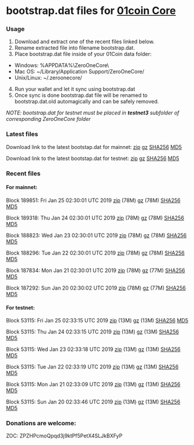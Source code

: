 # bootstrap.dat files for [01coin Core](https://01coin.io)

### Usage

1. Download and extract one of the recent files linked below.
2. Rename extracted file into filename bootstrap.dat.
3. Place bootstrap.dat file inside of your 01Coin data folder:
 - Windows: %APPDATA%\ZeroOneCore\
 - Mac OS: ~/Library/Application Support/ZeroOneCore/
 - Unix/Linux: ~/.zeroonecore/
4. Run your wallet and let it sync using bootstrap.dat
5. Once sync is done bootstrap.dat file will be renamed to bootstrap.dat.old automagically and can be safely removed.

_NOTE: bootstrap.dat for testnet must be placed in **testnet3** subfolder of corresponding ZeroOneCore folder_

### Latest files
Download link to the latest bootstap.dat for mainnet: [zip](https://files.01coin.io/mainnet/bootstrap.dat.zip) [gz](https://files.01coin.io/mainnet/bootstrap.dat.tar.gz) [SHA256](https://files.01coin.io/mainnet/sha256.txt) [MD5](https://files.01coin.io/mainnet/md5.txt)

Download link to the latest bootstap.dat for testnet: [zip](https://files.01coin.io/testnet/bootstrap.dat.zip) [gz](https://files.01coin.io/testnet/bootstrap.dat.tar.gz) [SHA256](https://files.01coin.io/testnet/sha256.txt) [MD5](https://files.01coin.io/testnet/md5.txt)

### Recent files

#### For mainnet:

Block 189851: Fri Jan 25 02:30:01 UTC 2019 [zip](https://files.01coin.io/mainnet/2019-01-25/bootstrap.dat.zip) (78M) [gz](https://files.01coin.io/mainnet/2019-01-25/bootstrap.dat.tar.gz) (78M) [SHA256](https://files.01coin.io/mainnet/2019-01-25/sha256.txt) [MD5](https://files.01coin.io/mainnet/2019-01-25/md5.txt)

Block 189318: Thu Jan 24 02:30:01 UTC 2019 [zip](https://files.01coin.io/mainnet/2019-01-24/bootstrap.dat.zip) (78M) [gz](https://files.01coin.io/mainnet/2019-01-24/bootstrap.dat.tar.gz) (78M) [SHA256](https://files.01coin.io/mainnet/2019-01-24/sha256.txt) [MD5](https://files.01coin.io/mainnet/2019-01-24/md5.txt)

Block 188823: Wed Jan 23 02:30:01 UTC 2019 [zip](https://files.01coin.io/mainnet/2019-01-23/bootstrap.dat.zip) (78M) [gz](https://files.01coin.io/mainnet/2019-01-23/bootstrap.dat.tar.gz) (78M) [SHA256](https://files.01coin.io/mainnet/2019-01-23/sha256.txt) [MD5](https://files.01coin.io/mainnet/2019-01-23/md5.txt)

Block 188296: Tue Jan 22 02:30:01 UTC 2019 [zip](https://files.01coin.io/mainnet/2019-01-22/bootstrap.dat.zip) (78M) [gz](https://files.01coin.io/mainnet/2019-01-22/bootstrap.dat.tar.gz) (78M) [SHA256](https://files.01coin.io/mainnet/2019-01-22/sha256.txt) [MD5](https://files.01coin.io/mainnet/2019-01-22/md5.txt)

Block 187834: Mon Jan 21 02:30:01 UTC 2019 [zip](https://files.01coin.io/mainnet/2019-01-21/bootstrap.dat.zip) (78M) [gz](https://files.01coin.io/mainnet/2019-01-21/bootstrap.dat.tar.gz) (77M) [SHA256](https://files.01coin.io/mainnet/2019-01-21/sha256.txt) [MD5](https://files.01coin.io/mainnet/2019-01-21/md5.txt)

Block 187292: Sun Jan 20 02:30:02 UTC 2019 [zip](https://files.01coin.io/mainnet/2019-01-20/bootstrap.dat.zip) (78M) [gz](https://files.01coin.io/mainnet/2019-01-20/bootstrap.dat.tar.gz) (77M) [SHA256](https://files.01coin.io/mainnet/2019-01-20/sha256.txt) [MD5](https://files.01coin.io/mainnet/2019-01-20/md5.txt)


#### For testnet:

Block 53115: Fri Jan 25 02:33:15 UTC 2019 [zip](https://files.01coin.io/testnet/2019-01-25/bootstrap.dat.zip) (13M) [gz](https://files.01coin.io/testnet/2019-01-25/bootstrap.dat.tar.gz) (13M) [SHA256](https://files.01coin.io/testnet/2019-01-25/sha256.txt) [MD5](https://files.01coin.io/testnet/2019-01-25/md5.txt)

Block 53115: Thu Jan 24 02:33:15 UTC 2019 [zip](https://files.01coin.io/testnet/2019-01-24/bootstrap.dat.zip) (13M) [gz](https://files.01coin.io/testnet/2019-01-24/bootstrap.dat.tar.gz) (13M) [SHA256](https://files.01coin.io/testnet/2019-01-24/sha256.txt) [MD5](https://files.01coin.io/testnet/2019-01-24/md5.txt)

Block 53115: Wed Jan 23 02:33:18 UTC 2019 [zip](https://files.01coin.io/testnet/2019-01-23/bootstrap.dat.zip) (13M) [gz](https://files.01coin.io/testnet/2019-01-23/bootstrap.dat.tar.gz) (13M) [SHA256](https://files.01coin.io/testnet/2019-01-23/sha256.txt) [MD5](https://files.01coin.io/testnet/2019-01-23/md5.txt)

Block 53115: Tue Jan 22 02:33:19 UTC 2019 [zip](https://files.01coin.io/testnet/2019-01-22/bootstrap.dat.zip) (13M) [gz](https://files.01coin.io/testnet/2019-01-22/bootstrap.dat.tar.gz) (13M) [SHA256](https://files.01coin.io/testnet/2019-01-22/sha256.txt) [MD5](https://files.01coin.io/testnet/2019-01-22/md5.txt)

Block 53115: Mon Jan 21 02:33:09 UTC 2019 [zip](https://files.01coin.io/testnet/2019-01-21/bootstrap.dat.zip) (13M) [gz](https://files.01coin.io/testnet/2019-01-21/bootstrap.dat.tar.gz) (13M) [SHA256](https://files.01coin.io/testnet/2019-01-21/sha256.txt) [MD5](https://files.01coin.io/testnet/2019-01-21/md5.txt)

Block 53115: Sun Jan 20 02:33:46 UTC 2019 [zip](https://files.01coin.io/testnet/2019-01-20/bootstrap.dat.zip) (13M) [gz](https://files.01coin.io/testnet/2019-01-20/bootstrap.dat.tar.gz) (13M) [SHA256](https://files.01coin.io/testnet/2019-01-20/sha256.txt) [MD5](https://files.01coin.io/testnet/2019-01-20/md5.txt)


### Donations are welcome:

ZOC: ZPZHPcmoQpqd3j9ktPf5PetX4SLJkBXFyP

